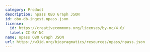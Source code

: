 ```yaml
---
category: Product
description: npass OBO Graph JSON
id: obo-db-ingest.npass.json
license:
  id: https://creativecommons.org/licenses/by-nc/4.0/
  label: CC-BY-NC
name: npass OBO Graph JSON
url: https://w3id.org/biopragmatics/resources/npass/npass.json
---
```


